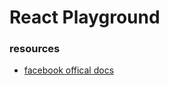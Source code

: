 # React Playground

### resources

- [facebook offical docs](https://facebook.github.io/react/docs/getting-started.html)